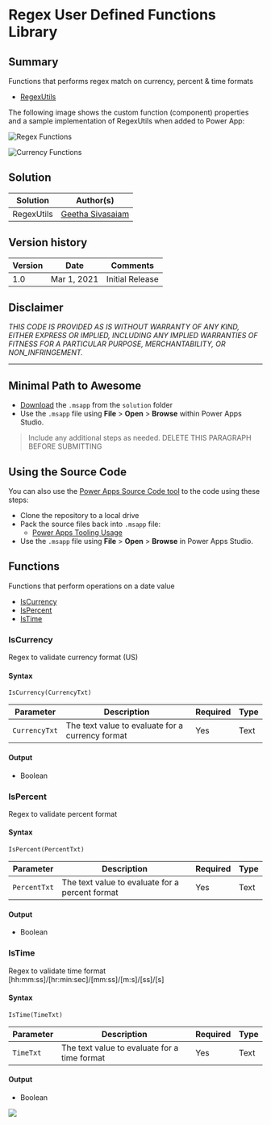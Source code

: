 
# Regex User Defined Functions Library

## Summary

Functions that performs regex match on currency, percent & time formats

* [RegexUtils](https://github.com/pnp/powerfx-samples/tree/main/samples/regex-functions#Regex-Utils)

The following image shows the custom function (component) properties and a sample implementation of RegexUtils when added to Power App:

![Regex Functions](assets/regexutilsfunc.PNG)

![Currency Functions](assets/regexiscurrencyfunc.PNG)


## Solution

Solution|Author(s)
--------|---------
RegexUtils  | [Geetha Sivasaiam](https://github.com/GSiVed)

## Version history

Version|Date|Comments
-------|----|--------
1.0|Mar 1, 2021|Initial Release


## Disclaimer

*THIS CODE IS PROVIDED *AS IS* WITHOUT WARRANTY OF ANY KIND, EITHER EXPRESS OR IMPLIED, INCLUDING ANY IMPLIED WARRANTIES OF FITNESS FOR A PARTICULAR PURPOSE, MERCHANTABILITY, OR NON_INFRINGEMENT.*

---
## Minimal Path to Awesome

* [Download](solution/RegexFunctions.msapp) the `.msapp` from the `solution` folder
* Use the `.msapp` file using **File** > **Open** > **Browse** within Power Apps Studio.

> Include any additional steps as needed.
> DELETE THIS PARAGRAPH BEFORE SUBMITTING

## Using the Source Code

  You can also use the [Power Apps Source Code tool](https://github.com/microsoft/PowerApps-Language-Tooling) to the code using these steps:

* Clone the repository to a local drive
* Pack the source files back into `.msapp` file:
  * [Power Apps Tooling Usage](https://github.com/microsoft/PowerApps-Language-Tooling)
* Use the `.msapp` file using **File** > **Open** > **Browse** in Power Apps Studio.

## Functions 

Functions that perform operations on a date value

* [IsCurrency](#IsCurrency)
* [IsPercent](#IsPercent)
* [IsTime](#IsTime)

### IsCurrency

Regex to validate currency format (US)

#### Syntax

```excel
IsCurrency(CurrencyTxt)
```


Parameter | Description|Required | Type
---|---|---|---
`CurrencyTxt` | The text value to evaluate for a currency format|Yes | Text

#### Output

* Boolean



### IsPercent
Regex to validate percent format

#### Syntax

```excel
IsPercent(PercentTxt)
```

Parameter | Description|Required | Type
---|---|---|---
`PercentTxt` |The text value to evaluate for a percent format|Yes | Text



#### Output

* Boolean

### IsTime

Regex to validate time format [hh:mm:ss]/[hr:min:sec]/[mm:ss]/[m:s]/[ss]/[s]

#### Syntax

```excel
IsTime(TimeTxt)
```

Parameter | Description|Required | Type
---|---|---|---
`TimeTxt` |The text value to evaluate for a time format|Yes | Text

#### Output

* Boolean

<img src="https://telemetry.sharepointpnp.com/powerfx-samples/samples/regex-functions" />
